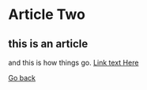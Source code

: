 # Article Two
## this is an article
and this is how things go.
[Link text Here](https://link-url-here.org)

[Go back](/index.html)